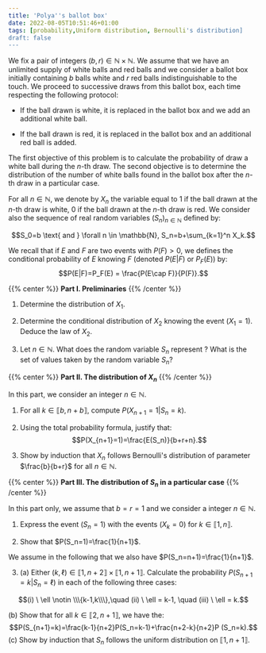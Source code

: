 ```yaml
---
title: 'Polya''s ballot box'
date: 2022-08-05T10:51:46+01:00
tags: [probability,Uniform distribution, Bernoulli's distribution]
draft: false
---
```


We fix a pair of integers $(b,r) \in \mathbb{N}\times\mathbb{N}$.
We assume that we have an unlimited supply of white balls and
red balls and we consider a ballot box initially containing $b$ balls
white and $r$ red balls indistinguishable to the touch. We proceed to
successive draws from this ballot box, each time respecting the
following protocol:

- If the ball drawn is white, it is replaced in the ballot box
    and we add an additional white ball.

- If the ball drawn is red, it is replaced in the ballot box and
    an additional red ball is added.

The first objective of this problem is to calculate the probability of
draw a white ball during the $n$-th draw. The second objective is
to determine the distribution of the number of white balls found in
the ballot box after the $n$-th draw in a particular case.

For all $n \in \mathbb{N}$, we denote by $X_n$ the variable
equal to $1$ if the ball drawn at the $n$-th draw is white,
$0$ if the ball drawn at the $n$-th draw is red. We consider
also the sequence of real random variables
$(S_n)_{n \in \mathbb{N} }$ defined by:

$$S_0=b \text{ and } \forall n \in \mathbb{N}, S_n=b+\sum_{k=1}^n X_k.$$

We recall that if $E$ and $F$ are two events with $P(F)>0$, we
defines the conditional probability of $E$ knowing $F$ (denoted $P(E|F)$
or $P_F(E)$) by: $$P(E|F)=P_F(E) = \frac{P(E\cap F)}{P(F)}.$$

{{% center %}} 
**Part I. Preliminaries**
{{% /center %}}



1. Determine the distribution of $X_1$.

2. Determine the conditional distribution of $X_2$ knowing the event
    $(X_1=1)$. Deduce the law of $X_2$.

3. Let $n \in \mathbb{N}$. What does the random variable $S_n$ represent
    ? What is the set of values ​​taken by the random variable
    $S_n$?

{{% center %}} 
**Part II. The distribution of $X_n$**
{{% /center %}}



In this part, we consider an integer $n \in \mathbb{N}$.

1. For all $k \in \llbracket b, n+b\rrbracket$, compute
    $P(X_{n+1}=1|S_n=k)$.

2. Using the total probability formula, justify that:
    $$P(X_{n+1}=1)=\frac{E(S_n)}{b+r+n}.$$

3. Show by induction that $X_n$ follows Bernoulli's distribution of
    parameter $\frac{b}{b+r}$ for all $n \in \mathbb{N}$.

{{% center %}} 
**Part III. The distribution of $S_n$ in a particular case**
{{% /center %}}



In this part only, we assume that $b=r=1$ and we consider a
integer $n \in \mathbb{N}$.

1. Express the event $(S_n=1)$ with the events $(X_k=0)$ for
    $k \in \llbracket 1, n \rrbracket$.

2. Show that $P(S_n=1)=\frac{1}{n+1}$.

We assume in the following that we also have $P(S_n=n+1)=\frac{1}{n+1}$.

3.  (a) Either $(k,\ell) \in \llbracket 1,n+2 \rrbracket \times \llbracket 1, n+1 \rrbracket$.
      Calculate the probability $P(S_{n+1}=k | S_n = \ell)$ in each of the
      following three cases:

$$(i) \ \ell \notin \\\{k-1,k\\\},\quad (ii) \ \ell = k-1, \quad (iii) \ \ell = k.$$

   (b) Show that for all $k \in \llbracket 2, n+1 \rrbracket$, we have the:
    $$P(S_{n+1}=k)=\frac{k-1}{n+2}P(S_n=k-1)+\frac{n+2-k}{n+2}P (S_n=k).$$
  (c) Show by induction that $S_n$ follows the uniform distribution on
    $\llbracket 1,n+1 \rrbracket$.

